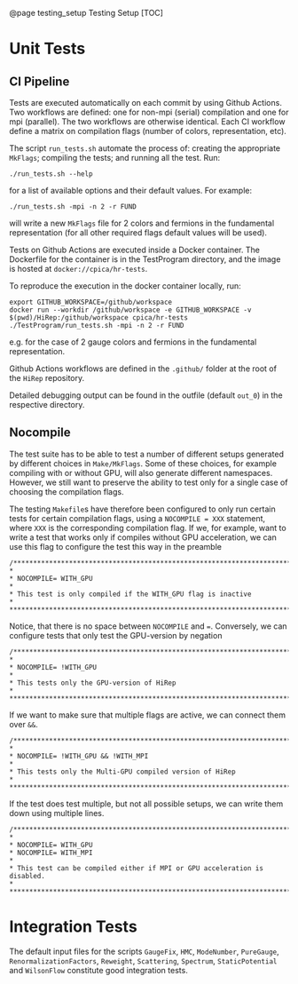 @page testing_setup Testing Setup
[TOC]
# Unit Tests


## CI Pipeline

Tests are executed automatically on each commit by using Github Actions. Two workflows are defined: one for non-mpi (serial) compilation and one for mpi (parallel). The two workflows are otherwise identical.
Each CI workflow define a matrix on compilation flags (number of colors, representation, etc).

The script `run_tests.sh` automate the process of: creating the appropriate `MkFlags`; compiling the tests; and running all the test. Run:
```
./run_tests.sh --help
```
for a list of available options and their default values. For example:
```
./run_tests.sh -mpi -n 2 -r FUND
```
will write a new `MkFlags` file for 2 colors and fermions in the fundamental representation (for all other required flags default values will be used).

Tests on Github Actions are executed inside a Docker container. The Dockerfile for the container is in the TestProgram directory, and the image is hosted at `docker://cpica/hr-tests`.

To reproduce the execution in the docker container locally, run:

```
export GITHUB_WORKSPACE=/github/workspace
docker run --workdir /github/workspace -e GITHUB_WORKSPACE -v $(pwd)/HiRep:/github/workspace cpica/hr-tests ./TestProgram/run_tests.sh -mpi -n 2 -r FUND
```
e.g. for the case of 2 gauge colors and fermions in the fundamental representation.

Github Actions workflows are defined in the `.github/` folder at the root of the `HiRep` repository. 

Detailed debugging output can be found in the outfile (default `out_0`) in the respective directory.

## Nocompile

The test suite has to be able to test a number of different setups generated by different choices in `Make/MkFlags`. Some of these choices, for example compiling with or without GPU, will also generate different namespaces. However, we still want to preserve the ability to test only for a single case of choosing the compilation flags.

The testing `Makefile`s have therefore been configured to only run certain tests for certain compilation flags, using a `NOCOMPILE = XXX` statement, where `XXX` is the corresponding compilation flag. If we, for example, want to write a test that works only if compiles without GPU acceleration, we can use this flag to configure the test this way in the preamble

```
/*******************************************************************************
*
* NOCOMPILE= WITH_GPU
*
* This test is only compiled if the WITH_GPU flag is inactive
*
*******************************************************************************/
```

Notice, that there is no space between `NOCOMPILE` and `=`. Conversely, we can configure tests that only test the GPU-version by negation

```
/*******************************************************************************
*
* NOCOMPILE= !WITH_GPU
*
* This tests only the GPU-version of HiRep
*
*******************************************************************************/
```

If we want to make sure that multiple flags are active, we can connect them over `&&`.

```
/*******************************************************************************
*
* NOCOMPILE= !WITH_GPU && !WITH_MPI
*
* This tests only the Multi-GPU compiled version of HiRep
*
*******************************************************************************/
```

If the test does test multiple, but not all possible setups, we can write them down using multiple lines.

```
/*******************************************************************************
*
* NOCOMPILE= WITH_GPU
* NOCOMPILE= WITH_MPI
*
* This test can be compiled either if MPI or GPU acceleration is disabled.
*
*******************************************************************************/
```

# Integration Tests

The default input files for the scripts `GaugeFix`, `HMC`, `ModeNumber`, `PureGauge`, `RenormalizationFactors`, `Reweight`, `Scattering`, `Spectrum`, `StaticPotential` and `WilsonFlow` constitute good integration tests. 
